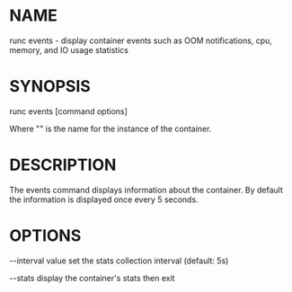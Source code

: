 # NAME
   runc events - display container events such as OOM notifications, cpu, memory, and IO usage statistics

# SYNOPSIS
   runc events [command options] <container-id>

Where "<container-id>" is the name for the instance of the container.

# DESCRIPTION
   The events command displays information about the container. By default the
information is displayed once every 5 seconds.

# OPTIONS
   --interval value     set the stats collection interval (default: 5s)

   --stats              display the container's stats then exit
